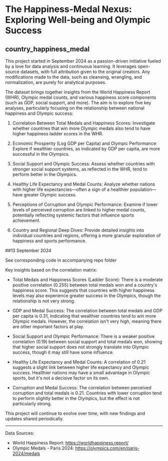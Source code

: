 # The Happiness-Medal Nexus: Exploring Well-being and Olympic Success
## country_happiness_medal

This project started in September 2024 as a passion-driven initiative fueled by a love for data analysis and continuous learning. It leverages open-source datasets, with full attribution given to the original creators. Any modifications made to the data, such as cleansing, wrangling, and normalization, are purely for analytical purposes.

The dataset brings together insights from the World Happiness Report (WHR), Olympic medal counts, and various happiness score components (such as GDP, social support, and more). The aim is to explore five key analyses, particularly focusing on the relationship between national happiness and Olympic success:

1. Correlation Between Total Medals and Happiness Scores: Investigate whether countries that win more Olympic medals also tend to have higher happiness ladder scores in the WHR.

2. Economic Prosperity (Log GDP per Capita) and Olympic Performance: Explore if wealthier countries, as indicated by GDP per capita, are more successful in the Olympics.

3. Social Support and Olympic Success: Assess whether countries with stronger social support systems, as reflected in the WHR, tend to perform better in the Olympics.

4. Healthy Life Expectancy and Medal Counts: Analyze whether nations with higher life expectancies—often a sign of a healthier population—have greater Olympic success.

5. Perceptions of Corruption and Olympic Performance: Examine if lower levels of perceived corruption are linked to higher medal counts, potentially reflecting systemic factors that influence sports achievement.

6. Country and Regional Deep Dives: Provide detailed insights into individual countries and regions, offering a more granular exploration of happiness and sports performance.

##13 September 2024

See corresponding code in accompanying repo folder

Key insights based on the correlation matrix:

- Total Medals and Happiness Scores (Ladder Score): There is a moderate positive correlation (0.255) between total medals won and a country's happiness score. This suggests that countries with higher happiness levels may also experience greater success in the Olympics, though the relationship is not very strong.

- GDP and Medal Success: The correlation between total medals and GDP per capita is 0.31, indicating that wealthier countries tend to win more Olympic medals. However, the correlation isn't very high, meaning there are other important factors at play.

- Social Support and Olympic Performance: There is a weaker positive correlation (0.19) between social support and total medals won, showing that higher social support does not strongly translate into Olympic success, though it may still have some influence.

- Healthy Life Expectancy and Medal Counts: A correlation of 0.21 suggests a slight link between higher life expectancy and Olympic success. Healthier nations may have a small advantage in Olympic sports, but it's not a decisive factor on its own.

- Corruption and Medal Success: The correlation between perceived corruption and total medals is 0.21. Countries with lower corruption tend to perform slightly better in the Olympics, but the effect is not particularly strong.


This project will continue to evolve over time, with new findings and updates shared periodically.

---

Data Sources:  
- World Happiness Report: https://worldhappiness.report/  
- Olympic Medals - Paris 2024: https://olympics.com/en/paris-2024/medals
